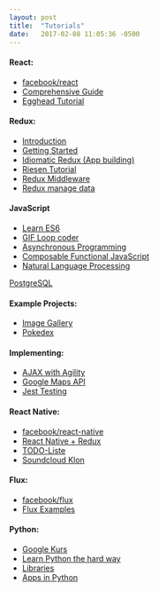 ```yaml
--- 
layout: post 
title:  "Tutorials" 
date:   2017-02-08 11:05:36 -0500  
---
```


<div>
<h4>React:</h4>
<ul>
  <li><a href='https://facebook.github.io/react/' target="_blank">facebook/react</a></li>
  <li><a href='https://tylermcginnis.com/reactjs-tutorial-a-comprehensive-guide-to-building-apps-with-react/' target="_blank">Comprehensive Guide</a></li>
  <li><a href='https://egghead.io/courses/react-fundamentals' target="_blank">Egghead Tutorial</a></li>
</ul>
</div>

<div>
<h4>Redux:</h4>
<ul>
  <li><a href='http://redux.js.org/docs/introduction/Motivation.html' target="_blank">Introduction</a></li>
  
  <li><a href='https://egghead.io/courses/getting-started-with-redux' target="_blank">Getting Started</a></li>
  
  <li><a href='https://egghead.io/courses/building-react-applications-with-idiomatic-redux' target="_blank">Idiomatic Redux (App building)</a></li>

  <li><a href='http://teropa.info/blog/2015/09/10/full-stack-redux-tutorial.html' target="_blank">Riesen Tutorial</a></li>

  <li><a href='https://www.codementor.io/vkarpov/beginner-s-guide-to-redux-middleware-du107uyud' target="_blank">Redux Middleware</a></li>

  <li><a href='https://www.codementor.io/vijayst/react-app-with-redux-to-manage-data-flows-du10884g9' target="_blank">Redux manage data</a></li>
</ul>
</div>

<div>
<h4>JavaScript</h4>
<ul>
  <li><a href='https://egghead.io/courses/learn-es6-ecmascript-2015' target="_blank">Learn ES6</a></li>
  <li><a href='https://egghead.io/courses/gif-loop-coder-for-creating-animation' target="_blank">GIF Loop coder</a></li>
  <li><a href='https://egghead.io/courses/mastering-asynchronous-programming-the-end-of-the-loop' target="_blank">Asynchronous Programming</a></li>
  <li><a href='https://egghead.io/courses/professor-frisby-introduces-composable-functional-javascript' target="_blank">Composable Functional JavaScript</a></li>
  <li><a href='https://egghead.io/courses/natural-language-processing-in-javascript-with-natural' target="_blank">Natural Language Processing</a></li>
</ul>
<p><a href='https://egghead.io/courses/get-started-with-postgresql' target="_blank">PostgreSQL </a></p>
</div>

<div>
<h4>Example Projects:</h4>
<ul>
  <li><a href='https://www.codementor.io/christiannwamba/build-a-react-image-gallery-with-cloudinary-xh1cekno3' target="_blank">Image Gallery</a></li>

  <li><a href='https://www.codementor.io/bhargavponnapalli/building-a-pokedex-with-react-1-gdxwr8wee' target="_blank">Pokedex</a></li>
</ul>
</div>

<div>
<h4>Implementing:</h4>
<ul>
  <li><a href='https://www.codementor.io/rowland/handling-ajax-in-your-react-application-with-agility-0-du10866vz' target="_blank">AJAX with Agility</a></li>

  <li><a href='https://www.codementor.io/thomastuts/integrate-google-maps-api-react-refs-du10842zd' target="_blank">Google Maps API</a></li>

  <li><a href='https://www.codementor.io/pkodmad/dom-testing-react-application-jest-k4ll4f8sd' target="_blank">Jest Testing</a></li>
</ul>
</div>

<div>
<h4>React Native:</h4>
<ul>
  <li><a href='http://facebook.github.io/react-native/' target="_blank">facebook/react-native</a></li>

  <li><a href='http://www.reactnative.com/getting-started-with-react-native-and-redux/' target="_blank">React Native + Redux</a></li>

  <li><a href='http://blog.thebakery.io/todomvc-with-react-native-and-redux/' target="_blank">TODO-Liste</a></li>

  <li><a href='https://wiredcraft.com/blog/native-soundcloud-android-app/' target="_blank">Soundcloud Klon</a></li>
</ul>
</div>

<div>
<h4>Flux:</h4>
<ul>
  <li><a href='https://facebook.github.io/flux/' target="_blank">facebook/flux</a></li>

  <li><a href='https://github.com/facebook/flux/tree/master/examples' target="_blank">Flux Examples</a></li>
</ul>  
</div>

<div>
<h4>Python:</h4>
<ul>
  <li><a href='https://developers.google.com/edu/python/' target="_blank">Google Kurs</a></li>
  <li><a href='https://learnpythonthehardway.org/book/' target="_blank">Learn Python the hard way</a></li>
  <li><a href='https://learnpythonthehardway.org/book/next.html' target="_blank">Libraries</a></li>
  <li><a href='https://de.udacity.com/course/developing-scalable-apps-in-python--ud858/' target="_blank">Apps in Python</a></li>
</ul>
</div>
